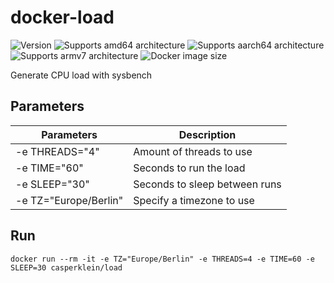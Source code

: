 # docker-load

![Version][version-shield]
![Supports amd64 architecture][amd64-shield]
![Supports aarch64 architecture][aarch64-shield]
![Supports armv7 architecture][armv7-shield]
![Docker image size][image-size-shield]

Generate CPU load with sysbench

## Parameters

| Parameters | Description |
| - | - |
| -e THREADS="4" | Amount of threads to use |
| -e TIME="60" | Seconds to run the load |
| -e SLEEP="30" | Seconds to sleep between runs |
| -e TZ="Europe/Berlin" | Specify a timezone to use |

## Run

    docker run --rm -it -e TZ="Europe/Berlin" -e THREADS=4 -e TIME=60 -e SLEEP=30 casperklein/load

[aarch64-shield]: https://img.shields.io/badge/aarch64-yes-blue.svg
[amd64-shield]: https://img.shields.io/badge/amd64-yes-blue.svg
[armv7-shield]: https://img.shields.io/badge/armv7-yes-blue.svg
[version-shield]: https://img.shields.io/github/v/release/casperklein/docker-load
[image-size-shield]: https://img.shields.io/docker/image-size/casperklein/load/latest
